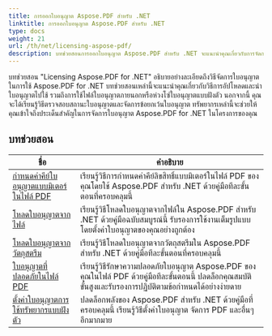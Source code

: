 ```yaml
---
title: การออกใบอนุญาต Aspose.PDF สำหรับ .NET
linktitle: การออกใบอนุญาต Aspose.PDF สำหรับ .NET
type: docs
weight: 21
url: /th/net/licensing-aspose-pdf/
description: บทช่วยสอนการออกใบอนุญาต Aspose.PDF สำหรับ .NET จะแนะนำคุณเกี่ยวกับการจัดการใบอนุญาตเพื่อใช้ Aspose.PDF สำหรับ .NET รวมถึงการโหลดและการนำใบอนุญาตไปใช้
---
```

บทช่วยสอน "Licensing Aspose.PDF for .NET" อธิบายอย่างละเอียดถึงวิธีจัดการใบอนุญาตในการใช้ Aspose.PDF for .NET บทช่วยสอนเหล่านี้จะแนะนำคุณเกี่ยวกับวิธีการอัปโหลดและนำใบอนุญาตไปใช้ รวมถึงการใช้ไฟล์ใบอนุญาตภายนอกหรือห่วงโซ่ใบอนุญาตแบบฝังตัว นอกจากนี้ คุณจะได้เรียนรู้วิธีตรวจสอบสถานะใบอนุญาตและจัดการข้อยกเว้นใบอนุญาต ทรัพยากรเหล่านี้จะช่วยให้คุณเข้าใจถึงประเด็นสำคัญในการจัดการใบอนุญาต Aspose.PDF for .NET ในโครงการของคุณ

## บทช่วยสอน
| ชื่อ | คำอธิบาย |
| --- | --- | 
| [กำหนดค่าคีย์ใบอนุญาตแบบมิเตอร์ในไฟล์ PDF](./configure-metered-license/) | เรียนรู้วิธีการกำหนดค่าคีย์ลิขสิทธิ์แบบมิเตอร์ในไฟล์ PDF ของคุณโดยใช้ Aspose.PDF สำหรับ .NET ด้วยคู่มือทีละขั้นตอนที่ครอบคลุมนี้ |  
| [โหลดใบอนุญาตจากไฟล์](./load-license-from-file/) | เรียนรู้วิธีโหลดใบอนุญาตจากไฟล์ใน Aspose.PDF สำหรับ .NET ด้วยคู่มือฉบับสมบูรณ์นี้ รับรองการใช้งานเต็มรูปแบบโดยตั้งค่าใบอนุญาตของคุณอย่างถูกต้อง |  
| [โหลดใบอนุญาตจากวัตถุสตรีม](./load-license-from-stream-object/) | เรียนรู้วิธีโหลดใบอนุญาตจากวัตถุสตรีมใน Aspose.PDF สำหรับ .NET ด้วยคู่มือทีละขั้นตอนที่ครอบคลุมนี้ |  
| [ใบอนุญาตที่ปลอดภัยในไฟล์ PDF](./secure-license/) | เรียนรู้วิธีรักษาความปลอดภัยใบอนุญาต Aspose.PDF ของคุณในไฟล์ PDF ด้วยคู่มือทีละขั้นตอนนี้ ปลดล็อกคุณสมบัติขั้นสูงและรับรองการปฏิบัติตามข้อกำหนดได้อย่างง่ายดาย |  
| [ตั้งค่าใบอนุญาตการใช้ทรัพยากรแบบฝังตัว](./set-license-using-embedded-resource/) | ปลดล็อกพลังของ Aspose.PDF สำหรับ .NET ด้วยคู่มือที่ครอบคลุมนี้ เรียนรู้วิธีตั้งค่าใบอนุญาต จัดการ PDF และอื่นๆ อีกมากมาย |  